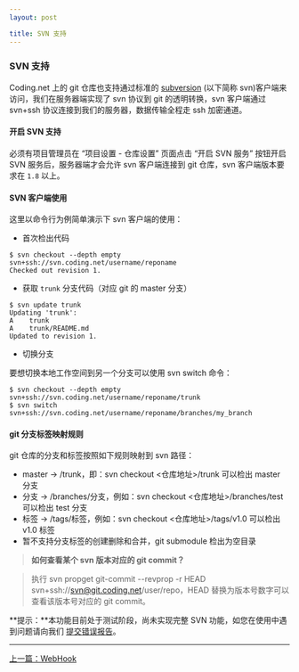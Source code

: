 ```yaml
---
layout: post

title: SVN 支持
--- 
```

### SVN 支持
Coding.net 上的 git 仓库也支持通过标准的 [subversion](https://subversion.apache.org) (以下简称 svn)客户端来访问，我们在服务器端实现了 svn 协议到 git 的透明转换，svn 客户端通过 svn+ssh 协议连接到我们的服务器，数据传输全程走 ssh 加密通道。

#### 开启 SVN 支持

必须有项目管理员在 “项目设置 - 仓库设置” 页面点击 “开启 SVN 服务” 按钮开启 SVN 服务后，服务器端才会允许 svn 客户端连接到 git 仓库，svn 客户端版本要求在 `1.8` 以上。

#### SVN 客户端使用

这里以命令行为例简单演示下 svn 客户端的使用：

- 首次检出代码

```
$ svn checkout --depth empty svn+ssh://svn.coding.net/username/reponame
Checked out revision 1.
```

- 获取 `trunk` 分支代码（对应 git 的 master 分支）

```
$ svn update trunk
Updating 'trunk':
A    trunk
A    trunk/README.md
Updated to revision 1.
```

- 切换分支

要想切换本地工作空间到另一个分支可以使用 svn switch 命令：

```
$ svn checkout --depth empty svn+ssh://svn.coding.net/username/reponame/trunk
$ svn switch svn+ssh://svn.coding.net/username/reponame/branches/my_branch
```

#### git 分支标签映射规则

git 仓库的分支和标签按照如下规则映射到 svn 路径：

- master -> /trunk，即：svn checkout <仓库地址>/trunk 可以检出 master 分支
- 分支 -> /branches/分支，例如：svn checkout <仓库地址>/branches/test 可以检出 test 分支
- 标签 -> /tags/标签，例如：svn checkout <仓库地址>/tags/v1.0 可以检出 v1.0 标签
- 暂不支持分支标签的创建删除和合并，git submodule 检出为空目录

> **如何查看某个 svn 版本对应的 git commit？**

> 执行 svn propget git-commit --revprop -r HEAD svn+ssh://svn@git.coding.net/user/repo，HEAD 替换为版本号数字可以查看该版本号对应的 git commit。

**提示：**本功能目前处于测试阶段，尚未实现完整 SVN 功能，如您在使用中遇到问题请向我们 [提交错误报告](https://coding.net/feedback)。

---



  <div class="footer-nav">
  <div class="left-nav"><i class="fa fa-angle-left"></i><a href="/help/doc/git/webhook.html">上一篇：WebHook</a></div>
  </div>
